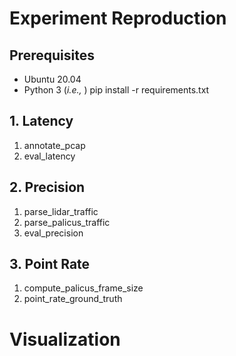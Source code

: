 # Experiment Reproduction

## Prerequisites
- Ubuntu 20.04
- Python 3 (*i.e.,*  )
pip install -r requirements.txt

## 1. Latency
1. annotate_pcap
2. eval_latency


## 2. Precision
1. parse_lidar_traffic
2. parse_palicus_traffic
3. eval_precision

## 3. Point Rate
1. compute_palicus_frame_size
2. point_rate_ground_truth


# Visualization
